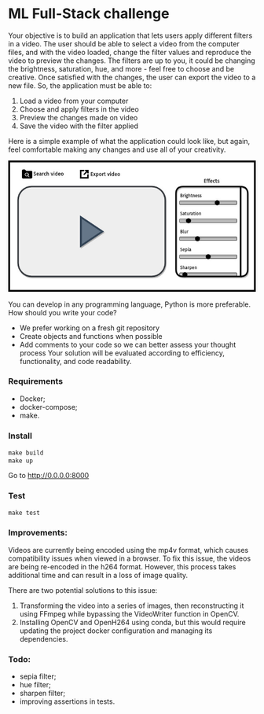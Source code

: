# ML Full-Stack challenge
Your objective is to build an application that lets users apply different filters in a video. The
user should be able to select a video from the computer files, and with the video loaded,
change the filter values and reproduce the video to preview the changes. The filters are up to
you, it could be changing the brightness, saturation, hue, and more - feel free to choose and
be creative. Once satisfied with the changes, the user can export the video to a new file.
So, the application must be able to:
1. Load a video from your computer
2. Choose and apply filters in the video
3. Preview the changes made on video
4. Save the video with the filter applied

Here is a simple example of what the application could look like, but again, feel comfortable
making any changes and use all of your creativity.


![ui example](./docs/imgs/ui.png "Example UI")



You can develop in any programming language, Python is more preferable.
How should you write your code?
- We prefer working on a fresh git repository
- Create objects and functions when possible
- Add comments to your code so we can better assess your thought process
Your solution will be evaluated according to efficiency, functionality, and code readability.

### Requirements
- Docker;
- docker-compose;
- make.

### Install
    make build
    make up
Go to http://0.0.0.0:8000

### Test
    make test


### Improvements:
Videos are currently being encoded using the mp4v format, which causes compatibility issues when viewed in a browser. To fix this issue, the videos are being re-encoded in the h264 format. However, this process takes additional time and can result in a loss of image quality.

There are two potential solutions to this issue:

1. Transforming the video into a series of images, then reconstructing it using FFmpeg while bypassing the VideoWriter function in OpenCV.
2. Installing OpenCV and OpenH264 using conda, but this would require updating the project docker configuration and managing its dependencies.

### Todo:
- sepia filter;
- hue filter;
- sharpen filter;
- improving assertions in tests.
